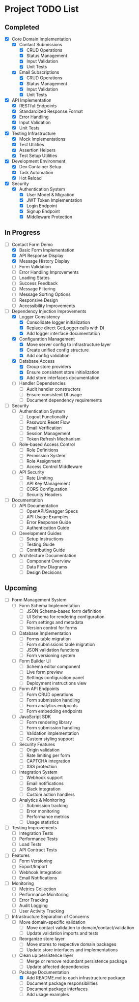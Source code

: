 # Project TODO List

## Completed

- [x] Core Domain Implementation
  - [x] Contact Submissions
    - [x] CRUD Operations
    - [x] Status Management
    - [x] Input Validation
    - [x] Unit Tests
  - [x] Email Subscriptions
    - [x] CRUD Operations
    - [x] Status Management
    - [x] Input Validation
    - [x] Unit Tests
- [x] API Implementation
  - [x] RESTful Endpoints
  - [x] Standardized Response Format
  - [x] Error Handling
  - [x] Input Validation
  - [x] Unit Tests
- [x] Testing Infrastructure
  - [x] Mock Implementations
  - [x] Test Utilities
  - [x] Assertion Helpers
  - [x] Test Setup Utilities
- [x] Development Environment
  - [x] Dev Container Setup
  - [x] Task Automation
  - [x] Hot Reload
- [x] Security
  - [x] Authentication System
    - [x] User Model & Migration
    - [x] JWT Token Implementation
    - [x] Login Endpoint
    - [x] Signup Endpoint
    - [x] Middleware Protection

## In Progress

- [ ] Contact Form Demo
  - [x] Basic Form Implementation
  - [x] API Response Display
  - [x] Message History Display
  - [ ] Form Validation
  - [ ] Error Handling Improvements
  - [ ] Loading States
  - [ ] Success Feedback
  - [ ] Message Filtering
  - [ ] Message Sorting Options
  - [ ] Responsive Design
  - [ ] Accessibility Improvements

- [ ] Dependency Injection Improvements
  - [x] Logger Consistency
    - [x] Consolidate logger initialization
    - [x] Replace direct GetLogger calls with DI
    - [x] Add logger interface documentation
  - [x] Configuration Management
    - [x] Move server config to infrastructure layer
    - [x] Create unified config structure
    - [x] Add config validation
  - [x] Database Access
    - [x] Group store providers
    - [x] Ensure consistent store initialization
    - [x] Add store interfaces documentation
  - [ ] Handler Dependencies
    - [ ] Audit handler constructors
    - [ ] Ensure consistent DI usage
    - [ ] Document dependency requirements

- [ ] Security
  - [ ] Authentication System
    - [ ] Logout Functionality
    - [ ] Password Reset Flow
    - [ ] Email Verification
    - [ ] Session Management
    - [ ] Token Refresh Mechanism
  - [ ] Role-based Access Control
    - [ ] Role Definitions
    - [ ] Permission System
    - [ ] Role Assignment
    - [ ] Access Control Middleware
  - [ ] API Security
    - [ ] Rate Limiting
    - [ ] API Key Management
    - [ ] CORS Configuration
    - [ ] Security Headers

- [ ] Documentation
  - [ ] API Documentation
    - [ ] OpenAPI/Swagger Specs
    - [ ] API Usage Examples
    - [ ] Error Response Guide
    - [ ] Authentication Guide
  - [ ] Development Guides
    - [ ] Setup Instructions
    - [ ] Testing Guide
    - [ ] Contributing Guide
  - [ ] Architecture Documentation
    - [ ] Component Overview
    - [ ] Data Flow Diagrams
    - [ ] Design Decisions

## Upcoming

- [ ] Form Management System
  - [ ] Form Schema Implementation
    - [ ] JSON Schema-based form definition
    - [ ] UI Schema for rendering configuration
    - [ ] Form settings and metadata
    - [ ] Version control for forms
  - [ ] Database Implementation
    - [ ] Forms table migration
    - [ ] Form submissions table migration
    - [ ] JSON validation functions
    - [ ] Form versioning system
  - [ ] Form Builder UI
    - [ ] Schema editor component
    - [ ] Live form preview
    - [ ] Settings configuration panel
    - [ ] Deployment instructions view
  - [ ] Form API Endpoints
    - [ ] Form CRUD operations
    - [ ] Form submission handling
    - [ ] Form analytics endpoints
    - [ ] Form embedding endpoints
  - [ ] JavaScript SDK
    - [ ] Form rendering library
    - [ ] Form submission handling
    - [ ] Validation implementation
    - [ ] Custom styling support
  - [ ] Security Features
    - [ ] Origin validation
    - [ ] Rate limiting per form
    - [ ] CAPTCHA integration
    - [ ] XSS protection
  - [ ] Integration System
    - [ ] Webhook support
    - [ ] Email notifications
    - [ ] Slack integration
    - [ ] Custom action handlers
  - [ ] Analytics & Monitoring
    - [ ] Submission tracking
    - [ ] Error monitoring
    - [ ] Performance metrics
    - [ ] Usage statistics

- [ ] Testing Improvements
  - [ ] Integration Tests
  - [ ] Performance Tests
  - [ ] Load Tests
  - [ ] API Contract Tests
- [ ] Features
  - [ ] Form Versioning
  - [ ] Export/Import
  - [ ] Webhook Integration
  - [ ] Email Notifications
- [ ] Monitoring
  - [ ] Metrics Collection
  - [ ] Performance Monitoring
  - [ ] Error Tracking
  - [ ] Audit Logging
  - [ ] User Activity Tracking

- [ ] Infrastructure Separation of Concerns
  - [ ] Move domain-specific validation
    - [ ] Move contact validation to domain/contact/validation
    - [ ] Update validation imports and tests
  - [ ] Reorganize store layer
    - [ ] Move stores to respective domain packages
    - [ ] Update store interfaces and implementations
  - [ ] Clean up persistence layer
    - [ ] Merge or remove redundant persistence package
    - [ ] Update affected dependencies
  - [ ] Package Documentation
    - [x] Add README.md to each infrastructure package
    - [ ] Document package responsibilities
    - [ ] Document package interfaces
    - [ ] Add usage examples
